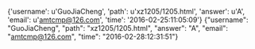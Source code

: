 {'username': u'GuoJiaCheng', 'path': u'xz1205/1205.html', 'answer': u'A', 'email': u'amtcmp@126.com', 'time': '2016-02-25:11:05:09'}
{"username": "GuoJiaCheng", "path": "xz1205/1205.html", "answer": "A", "email": "amtcmp@126.com", "time": "2016-02-28:12:31:51"}